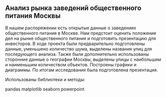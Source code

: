 ## Анализ рынка заведений общественного питания Москвы

В нашем распоряжении есть открытые данные о заведениях общественного питания в Москве. Нам предстоит оценить положение дел на рынке общественного питания и подготовить презентацию для инвесторов.
В ходе проекта были предварительно подготовлены данные, уменьшено количество шума, выделены названия улиц для последующего анализа. Также были дополнительно использованы сторонние данные о географии Москвы, выделены улицы с наибольшим и наименьшим количеством объектов. Построены графики и диаграммы.
По итогам исследования была подготовлена презентация.

Использованы библиотеки и методы:

pandas
matplotlib
seaborn
powerpoint
